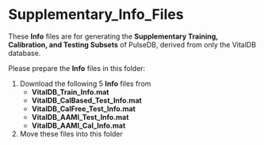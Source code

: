 # Supplementary_Info_Files

These **Info** files are for generating the **Supplementary Training, Calibration, and Testing Subsets** of PulseDB, derived from only the VitalDB database.

Please prepare the **Info** files in this folder:

1. Download the following 5 **Info** files from
   * **VitalDB_Train_Info.mat**
   * **VitalDB_CalBased_Test_Info.mat**
   * **VitalDB_CalFree_Test_Info.mat**
   * **VitalDB_AAMI_Test_Info.mat**
   * **VitalDB_AAMI_Cal_Info.mat**
2. Move these files into this folder
